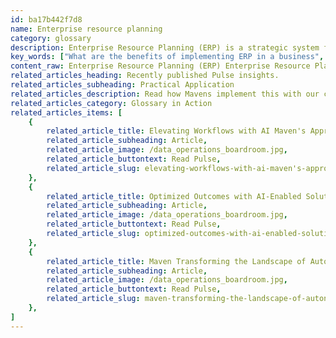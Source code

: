 ```yaml
---
id: ba17b442f7d8
name: Enterprise resource planning
category: glossary
description: Enterprise Resource Planning (ERP) is a strategic system for managing core business operations, integrating applications to automate functions and providing a consolidated, real-time view of resources which enhances productivity and overall performance.
key_words: ["What are the benefits of implementing ERP in a business", "How does ERP improve business productivity", "What is the role of ERP in supply chain management", "How does ERP contribute to better customer relations", "Can ERP systems automate back-office functions", "How does enterprise resource planning enhance business performance", "What are the technological aspects of enterprise resource planning", "How does ERP manage business data and information effectively", "How do integrated ERP applications boost business efficiency", "What is the importance of real-time information in ERP systems"]
content_raw: Enterprise Resource Planning (ERP) Enterprise Resource Planning, commonly referred to as ERP, is a comprehensive business process management system that tactically organises a company's fundamental business operations. This system is instrumental for both software and technological aspects of an organisation, enabling not just the collection and storage of business data and information, but also their interpretation and upright management. The power of ERP lies in its capability to integrate various applications within an organization. These integrated applications work in synchronization to automate different back-office functions, such as those related to technology, services, and human resources. This creates a harmony which boosts productivity, improves efficiency and enhances overall business performance. One of the biggest business benefits of implementing ERP is the consolidated and live view of core business operations it provides. With ERP's real-time information capability, businesses can easily trail and manage their resources such as cash and inventory raw materials. Additionally, the system enables a comprehensive view of the company's production capacity, aiding in efficient workflow management and future planning. Whether it's monitoring financial business commitments related to purchasing and accounting or keeping an eye on resource allocation, ERP proves to be an invaluable asset. From finance to supply chain to customer relations, ERP's robust and broad-reach functionality can transform every corner of your business environment. At Maven Technologies, we specialize in implementing and leveraging the power of ERP in your organization. Trust our experienced professionals to use this elite technology to unlock productivity for your business in the modern world. Have your business efficiency enhanced and see beyond the mundane with integrated ERP solutions offered by Maven Technologies.
related_articles_heading: Recently published Pulse insights.
related_articles_subheading: Practical Application
related_articles_description: Read how Mavens implement this with our clients.
related_articles_category: Glossary in Action
related_articles_items: [
	{
		related_article_title: Elevating Workflows with AI Maven's Approach,
		related_article_subheading: Article,
		related_article_image: /data_operations_boardroom.jpg,
		related_article_buttontext: Read Pulse,
		related_article_slug: elevating-workflows-with-ai-maven's-approach
	},
	{
		related_article_title: Optimized Outcomes with AI-Enabled Solutions,
		related_article_subheading: Article,
		related_article_image: /data_operations_boardroom.jpg,
		related_article_buttontext: Read Pulse,
		related_article_slug: optimized-outcomes-with-ai-enabled-solutions
	},
	{
		related_article_title: Maven Transforming the Landscape of Autonomous Vehicles,
		related_article_subheading: Article,
		related_article_image: /data_operations_boardroom.jpg,
		related_article_buttontext: Read Pulse,
		related_article_slug: maven-transforming-the-landscape-of-autonomous-vehicles
	},
]
---
```

